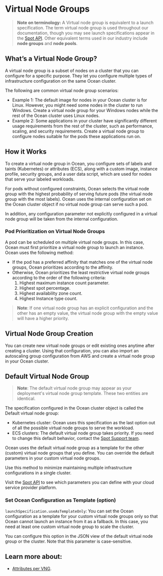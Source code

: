 # Virtual Node Groups

>**Note on terminology:** A Virtual node group is equivalent to a launch specification. The term virtual node group is used throughout our documentation, though you may see launch specifications appear in the [Spot API](https://docs.spot.io/api/). 
Other equivalent terms used in our industry include **node groups** and **node pools**.

## What’s a Virtual Node Group?

A virtual node group is a subset of nodes on a cluster that you can configure for a specific purpose. They let you configure multiple types of infrastructure configuration on the same Ocean cluster.

The following are common virtual node group scenarios:

* Example 1: The default image for nodes in your Ocean cluster is for Linux. However, you might need some nodes in the cluster to run Windows. Create a virtual node group for your Windows nodes while the rest of the Ocean cluster uses Linux nodes.
* Example 2: Some applications in your cluster have significantly different usage requirements from the rest of the cluster, such as performance, scaling, and security requirements. Create a virtual node group to configure nodes suitable for the pods these applications run on.

## How it Works

To create a virtual node group in Ocean, you configure sets of labels and taints (Kubernetes) or attributes (ECS), along with a custom image, instance profile, security groups, and a user data script, which are used for nodes that serve your labeled workloads.

For pods without configured constraints, Ocean selects the virtual node group with the highest probability of serving future pods (the virtual node group with the most labels). Ocean uses the internal configuration set on the Ocean cluster object if no virtual node group can serve such a pod.

In addition, any configuration parameter not explicitly configured in a virtual node group will be taken from the internal configuration.

### Pod Prioritization on Virtual Node Groups

A pod can be scheduled on multiple virtual node groups. In this case, Ocean must first prioritize a virtual node group to launch an instance. 
Ocean uses the following method:

- If the pod has a preferred affinity that matches one of the virtual node groups, Ocean prioritizes according to the affinity.
- Otherwise, Ocean prioritizes the least restrictive virtual node groups according to the order of the following criteria:
  1. Highest maximum instance count parameter.
  2. Highest spot percentage.
  3. Highest availability zone count.
  4. Highest Instance type count.

> **Note**: If one virtual node group has an explicit configuration and the other has an empty value, the virtual node group with the empty value will have a higher priority.

## Virtual Node Group Creation

You can create new virtual node groups or edit existing ones anytime after creating a cluster. Using that configuration, you can also import an autoscaling group configuration from AWS and create a virtual node group in your Ocean cluster.

## Default Virtual Node Group

>**Note**: The default virtual node group may appear as your deployment's virtual node group template. These two entities are identical.

The specification configured in the Ocean cluster object is called the Default virtual node group:

- Kubernetes cluster: Ocean uses this specification as the last option out of all the possible virtual node groups to serve the workload.
- ECS clusters: The default virtual node group takes priority. If you need to change this default behavior, contact the [Spot Support team](https://spot.io/support/).

Ocean uses the default virtual node group as a template for the other (custom) virtual node groups that you define. You can override the default parameters in your custom virtual node groups.

Use this method to minimize maintaining multiple infrastructure configurations in a single cluster.

Visit the [Spot API](https://docs.spot.io/api/) to see which parameters you can define with your cloud service provider platform.


### Set Ocean Configuration as Template (option)
`launchSpecification.useAsTemplateOnly`: You can set the Ocean configuration as a template for your custom virtual node groups only so that Ocean cannot launch an instance from it as a fallback. In this case, you need at least one custom virtual node group to scale the cluster.

You can configure this option in the JSON view of the default virtual node group or the cluster. Note that this parameter is case-sensitive.


## Learn more about:

- [Attributes per VNG](ocean/features/vngs/attributes-and-actions-per-vng).
